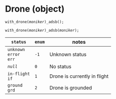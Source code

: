# Drone (object)


`with_drone(`*`moniker`*`)_adsb();`

`with_drone(`*`moniker`*`)_adsb(`*`moniker`*`);`



| `status` | `enum` | notes |
| --- | --- | --- |
| `unknown`<br>`error`<br>`err` | `-1` | Unknown status |
| *`null`* | `0` | No status |
| `in-flight`<br>`if` | `1` | Drone is currently in flight |
| `ground`<br>`grd` | `2` | Drone is grounded |
